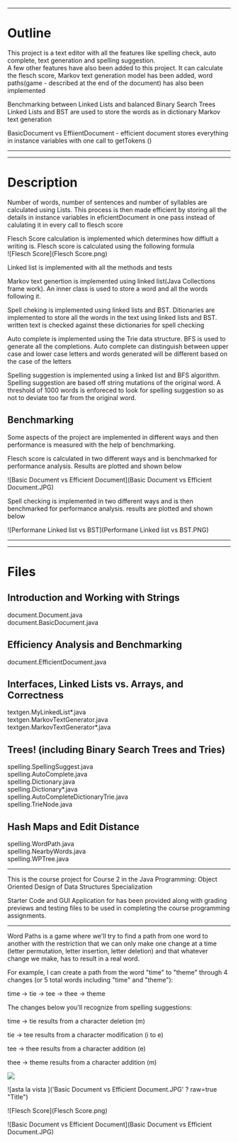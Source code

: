 




-------------------------------------------------------------------------

Outline
=========
This project is a text editor with all the features like spelling check, auto complete, text generation and spelling suggestion.  
A few other features have also been added to this project. It can calculate the flesch score, Markov text generation model has been added, word paths(game - described at the end of the document) has also been implemented


Benchmarking between Linked Lists and balanced Binary Search Trees
Linked Lists and BST are used to store the words as in dictionary
Markov text generation

BasicDocument vs EffiientDocument - efficient document stores everything in instance variables with one call to getTokens ()

-------------------------------------------------------------------------
---------------------------------------------------------------------------
Description
==============

Number of words, number of sentences and number of syllables are calculated using Lists. This process is then made efficient by storing all the details in instance variables in eficientDocument in one pass instead of calulating it in every call to flesch score  

Flesch Score calculation is implemented which determines how diffiult a writing is. Flesch score is calculated using the following formula  
![Flesch Score](Flesch Score.png)

Linked list is implemented with all the methods and tests

Markov text genertion is implemented using linked list(Java Collections frame work). An inner class is used to store a word and all the words following it. 

Spell cheking is implemented using linked lists and BST. Ditionaries are implemented to store all the words in the text using linked lists and BST. written text is checked against these dictionaries for spell checking

Auto complete is implemented using the Trie data structure. BFS is used to generate all the completions. Auto complete can distinguish between upper case and lower case letters and words generated will be different based on the case of the letters


Spelling suggestion is implemented using a linked list and BFS algorithm. Spelling suggestion are based off string mutations of the original word. A threshold of 1000 words is enforeced to look for spelling suggestion so as not to deviate too far from the original word.

Benchmarking
-------------
Some aspects of the project are implemented in different ways and then performance is measured with the help of benchmarking.  

Flesch score is calculated in two different ways and is benchmarked for performance analysis. Results are plotted and shown below    

![Basic Document vs Efficient Document](Basic Document vs Efficient Document.JPG)   


Spell checking is implemented in two different ways and is then benchmarked for performance analysis. results are plotted and shown below  

![Performane Linked list vs BST](Performane Linked list vs BST.PNG)   




---------------------------------------------------------------------------
--------------------------------------------------------------------------

Files
===================

Introduction and Working with Strings
---------------------------------------
document.Document.java  
document.BasicDocument.java  

Efficiency Analysis and Benchmarking
--------------------------------------
document.EfficientDocument.java  

Interfaces, Linked Lists vs. Arrays, and Correctness
--------------------------------------------------------
textgen.MyLinkedList*.java  
textgen.MarkovTextGenerator.java  
textgen.MarkovTextGenerator*.java  

Trees! (including Binary Search Trees and Tries)
-----------------------------------------------------
spelling.SpellingSuggest.java  
spelling.AutoComplete.java  
spelling.Dictionary.java  
spelling.Dictionary*.java  
spelling.AutoCompleteDictionaryTrie.java  
spelling.TrieNode.java  

Hash Maps and Edit Distance
-----------------------------------------
spelling.WordPath.java  
spelling.NearbyWords.java  
spelling.WPTree.java  

----------------------------------------------------------------- 

This is the course project for Course 2 in the
Java Programming: Object Oriented Design of 
Data Structures Specialization

Starter Code and GUI Application for has been provided along with grading previews and 
testing files to be used in completing the course programming 
assignments. 

-------------------------------------------------------------------------

Word Paths is a game where we'll try to find a path from one word to another with the restriction that we can only make one change at a time (letter permutation, letter insertion, letter deletion) and that whatever change we make, has to result in a real word.

  For example, I can create a path from the word "time" to "theme" through 4 changes (or 5 total words including "time" and "theme"):

time -> tie -> tee -> thee -> theme

The changes below you'll recognize from spelling suggestions:

time -> tie         results from a character deletion (m)

tie -> tee           results from a character modification (i to e)

tee -> thee        results from a character addition (e)

thee -> theme   results from a character addition (m)


<img src = "Hammad\Documents\Programming\UCSD\Data Structures And Performance\Week 3/Basic Document vs Efficient Document.JPG">

![asta la vista ]('Basic Document vs Efficient Document.JPG' ? raw=true "Title")

![Flesch Score](Flesch Score.png)

![Basic Document vs Efficient Document](Basic Document vs Efficient Document.JPG)
